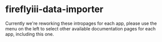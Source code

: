 # fireflyiii-data-importer

Currently we're reworking these intropages for each app, please use the menu on the left to select other available documentation pages for each app, including this one.
